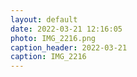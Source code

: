 ```yaml
---
layout: default
date: 2022-03-21 12:16:05
photo: IMG_2216.png
caption_header: 2022-03-21
caption: IMG_2216
---
```

